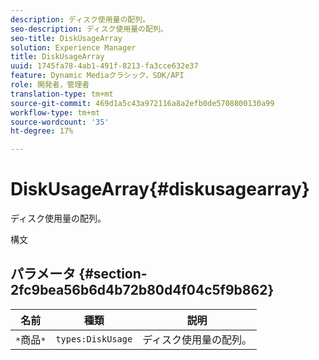 ```yaml
---
description: ディスク使用量の配列。
seo-description: ディスク使用量の配列。
seo-title: DiskUsageArray
solution: Experience Manager
title: DiskUsageArray
uuid: 1745fa78-4ab1-491f-8213-fa3cce632e37
feature: Dynamic Mediaクラシック，SDK/API
role: 開発者，管理者
translation-type: tm+mt
source-git-commit: 469d1a5c43a972116a8a2efb0de5708800130a99
workflow-type: tm+mt
source-wordcount: '35'
ht-degree: 17%

---
```



# DiskUsageArray{#diskusagearray}

ディスク使用量の配列。

構文

## パラメータ {#section-2fc9bea56b6d4b72b80d4f04c5f9b862}

| 名前 | 種類 | 説明 |
|---|---|---|
| `*`商品`*` | `types:DiskUsage` | ディスク使用量の配列。 |

